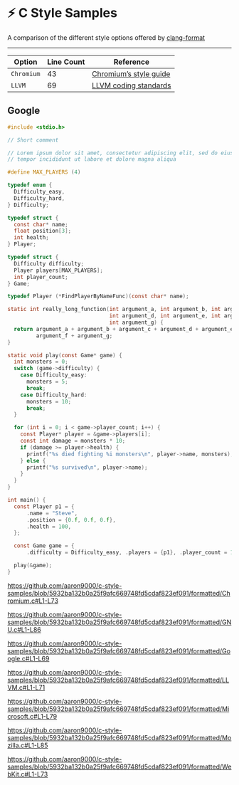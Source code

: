 # ⚡ C Style Samples

A comparison of the different style options offered by [clang-format](https://clang.llvm.org/docs/ClangFormat.html)

---

| Option     | Line Count | Reference                                                                                                           |
| ---------- | ---------- | ------------------------------------------------------------------------------------------------------------------- |
| `Chromium` | 43         | [Chromium’s style guide](https://chromium.googlesource.com/chromium/src/+/refs/heads/main/styleguide/styleguide.md) |
| `LLVM`     | 69         | [LLVM coding standards](https://llvm.org/docs/CodingStandards.html)                                                 |

## Google

```c
#include <stdio.h>

// Short comment

// Lorem ipsum dolor sit amet, consectetur adipiscing elit, sed do eiusmod
// tempor incididunt ut labore et dolore magna aliqua

#define MAX_PLAYERS (4)

typedef enum {
  Difficulty_easy,
  Difficulty_hard,
} Difficulty;

typedef struct {
  const char* name;
  float position[3];
  int health;
} Player;

typedef struct {
  Difficulty difficulty;
  Player players[MAX_PLAYERS];
  int player_count;
} Game;

typedef Player (*FindPlayerByNameFunc)(const char* name);

static int really_long_function(int argument_a, int argument_b, int argument_c,
                                int argument_d, int argument_e, int argument_f,
                                int argument_g) {
  return argument_a + argument_b + argument_c + argument_d + argument_e +
         argument_f + argument_g;
}

static void play(const Game* game) {
  int monsters = 0;
  switch (game->difficulty) {
    case Difficulty_easy:
      monsters = 5;
      break;
    case Difficulty_hard:
      monsters = 10;
      break;
  }

  for (int i = 0; i < game->player_count; i++) {
    const Player* player = &game->players[i];
    const int damage = monsters * 10;
    if (damage >= player->health) {
      printf("%s died fighting %i monsters\n", player->name, monsters);
    } else {
      printf("%s survived\n", player->name);
    }
  }
}

int main() {
  const Player p1 = {
      .name = "Steve",
      .position = {0.f, 0.f, 0.f},
      .health = 100,
  };

  const Game game = {
      .difficulty = Difficulty_easy, .players = {p1}, .player_count = 1};

  play(&game);
}
```

https://github.com/aaron9000/c-style-samples/blob/5932ba132b0a25f9afc669748fd5cdaf823ef091/formatted/Chromium.c#L1-L73

https://github.com/aaron9000/c-style-samples/blob/5932ba132b0a25f9afc669748fd5cdaf823ef091/formatted/GNU.c#L1-L86

https://github.com/aaron9000/c-style-samples/blob/5932ba132b0a25f9afc669748fd5cdaf823ef091/formatted/Google.c#L1-L69

https://github.com/aaron9000/c-style-samples/blob/5932ba132b0a25f9afc669748fd5cdaf823ef091/formatted/LLVM.c#L1-L71

https://github.com/aaron9000/c-style-samples/blob/5932ba132b0a25f9afc669748fd5cdaf823ef091/formatted/Microsoft.c#L1-L79

https://github.com/aaron9000/c-style-samples/blob/5932ba132b0a25f9afc669748fd5cdaf823ef091/formatted/Mozilla.c#L1-L85

https://github.com/aaron9000/c-style-samples/blob/5932ba132b0a25f9afc669748fd5cdaf823ef091/formatted/WebKit.c#L1-L73
